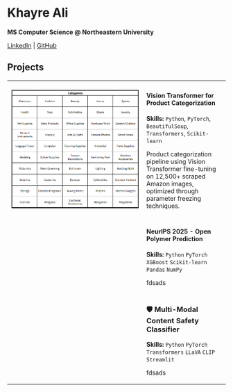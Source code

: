 # Khayre Ali

**MS Computer Science @ Northeastern University**

[LinkedIn](https://linkedin.com/in/khayreali/) | [GitHub](https://github.com/khayreali)

## Projects

<table>
<tr>
<td width="300">

![ViT Demo](categories.png)

</td>
<td>

  #### Vision Transformer for Product Categorization
  **Skills:** `Python`, `PyTorch`, `BeautifulSoup`, `Transformers`, `Scikit-learn`
  
  Product categorization pipeline using Vision Transformer fine-tuning on 12,500+ scraped Amazon images, optimized through parameter freezing techniques.
  
</td>
</tr>

<tr>
<td width="300">

<!-- ![NEURIPS Demo](categories.png) -->

</td>
<td>

  #### NeurIPS 2025 - Open Polymer Prediction
  **Skills:** `Python` `PyTorch` `XGBoost` `Scikit-learn` `Pandas` `NumPy`
  
  fdsads
  
</td>
</tr>



<tr>
<td width="300">

<!-- ![Safety Demo](./assets/safety-demo.gif) -->

</td>
<td>

  ### 🛡️ Multi-Modal Content Safety Classifier
  **Skills:** `Python` `PyTorch` `Transformers` `LLaVA` `CLIP` `Streamlit`
  
  fdsads
  
</td>
</tr>

</table>
